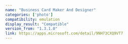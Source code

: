 ```yaml
---
name: "Business Card Maker And Designer"
categories: ['photo']
compatibility: emulation
display_result: "Compatible"
version_from: "1.3.1.0"
link: https://apps.microsoft.com/detail/9NH73CXQ9VT7
---
```

